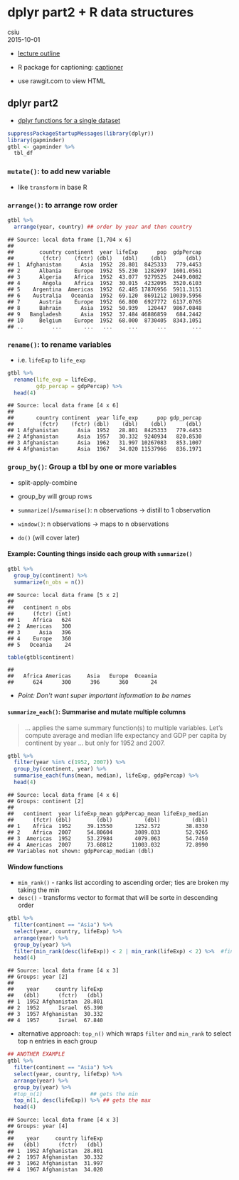 # dplyr part2 + R data structures
csiu  
2015-10-01  

- [lecture outline](http://stat545-ubc.github.io/cm008_dplyr-contd.html)

- R package for captioning: [captioner](https://cran.r-project.org/web/packages/captioner/index.html)
- use rawgit.com to view HTML

## dplyr part2
- [dplyr functions for a single dataset](http://stat545-ubc.github.io/block010_dplyr-end-single-table.html)


```r
suppressPackageStartupMessages(library(dplyr))
library(gapminder)
gtbl <- gapminder %>%
  tbl_df
```

### `mutate()`: to add new variable
- like `transform` in base R

### `arrange()`: to arrange row order

```r
gtbl %>%
  arrange(year, country) ## order by year and then country
```

```
## Source: local data frame [1,704 x 6]
## 
##        country continent  year lifeExp      pop  gdpPercap
##         (fctr)    (fctr) (dbl)   (dbl)    (dbl)      (dbl)
## 1  Afghanistan      Asia  1952  28.801  8425333   779.4453
## 2      Albania    Europe  1952  55.230  1282697  1601.0561
## 3      Algeria    Africa  1952  43.077  9279525  2449.0082
## 4       Angola    Africa  1952  30.015  4232095  3520.6103
## 5    Argentina  Americas  1952  62.485 17876956  5911.3151
## 6    Australia   Oceania  1952  69.120  8691212 10039.5956
## 7      Austria    Europe  1952  66.800  6927772  6137.0765
## 8      Bahrain      Asia  1952  50.939   120447  9867.0848
## 9   Bangladesh      Asia  1952  37.484 46886859   684.2442
## 10     Belgium    Europe  1952  68.000  8730405  8343.1051
## ..         ...       ...   ...     ...      ...        ...
```

### `rename()`: to rename variables 
- i.e. `lifeExp` to `life_exp`

```r
gtbl %>%
  rename(life_exp = lifeExp,
         gdp_percap = gdpPercap) %>% 
  head(4)
```

```
## Source: local data frame [4 x 6]
## 
##       country continent  year life_exp      pop gdp_percap
##        (fctr)    (fctr) (dbl)    (dbl)    (dbl)      (dbl)
## 1 Afghanistan      Asia  1952   28.801  8425333   779.4453
## 2 Afghanistan      Asia  1957   30.332  9240934   820.8530
## 3 Afghanistan      Asia  1962   31.997 10267083   853.1007
## 4 Afghanistan      Asia  1967   34.020 11537966   836.1971
```

### `group_by()`: Group a tbl by one or more variables
- split-apply-combine
- group_by will group rows

- `summarize()`/`summarise()`: n observations -> distill to 1 observation
- `window()`: n observations -> maps to n observations
- `do()` (will cover later)

#### Example: Counting things inside each group with `summarize()`

```r
gtbl %>% 
  group_by(continent) %>% 
  summarize(n_obs = n())
```

```
## Source: local data frame [5 x 2]
## 
##   continent n_obs
##      (fctr) (int)
## 1    Africa   624
## 2  Americas   300
## 3      Asia   396
## 4    Europe   360
## 5   Oceania    24
```

```r
table(gtbl$continent)
```

```
## 
##   Africa Americas     Asia   Europe  Oceania 
##      624      300      396      360       24
```
- _Point: Don't want super important information to be names_

#### `summarize_each()`: Summarise and mutate multiple columns
> ... applies the same summary function(s) to multiple variables. Let’s compute average and median life expectancy and GDP per capita by continent by year … but only for 1952 and 2007.

```r
gtbl %>%
  filter(year %in% c(1952, 2007)) %>%
  group_by(continent, year) %>%
  summarise_each(funs(mean, median), lifeExp, gdpPercap) %>% 
  head(4)
```

```
## Source: local data frame [4 x 6]
## Groups: continent [2]
## 
##   continent  year lifeExp_mean gdpPercap_mean lifeExp_median
##      (fctr) (dbl)        (dbl)          (dbl)          (dbl)
## 1    Africa  1952     39.13550       1252.572        38.8330
## 2    Africa  2007     54.80604       3089.033        52.9265
## 3  Americas  1952     53.27984       4079.063        54.7450
## 4  Americas  2007     73.60812      11003.032        72.8990
## Variables not shown: gdpPercap_median (dbl)
```

#### Window functions
- `min_rank()` - ranks list according to ascending order; ties are broken my taking the min
- `desc()` - transforms vector to format that will be sorte in descending order

```r
gtbl %>%
  filter(continent == "Asia") %>%
  select(year, country, lifeExp) %>%
  arrange(year) %>%
  group_by(year) %>%
  filter(min_rank(desc(lifeExp)) < 2 | min_rank(lifeExp) < 2) %>%  #find min or max
  head(4)
```

```
## Source: local data frame [4 x 3]
## Groups: year [2]
## 
##    year     country lifeExp
##   (dbl)      (fctr)   (dbl)
## 1  1952 Afghanistan  28.801
## 2  1952      Israel  65.390
## 3  1957 Afghanistan  30.332
## 4  1957      Israel  67.840
```
- alternative approach: `top_n()` which wraps `filter` and `min_rank` to select top n entries in each group

```r
## ANOTHER EXAMPLE
gtbl %>%
  filter(continent == "Asia") %>%
  select(year, country, lifeExp) %>%
  arrange(year) %>%
  group_by(year) %>%
  #top_n(1)               ## gets the min
  top_n(1, desc(lifeExp)) %>% ## gets the max
  head(4)
```

```
## Source: local data frame [4 x 3]
## Groups: year [4]
## 
##    year     country lifeExp
##   (dbl)      (fctr)   (dbl)
## 1  1952 Afghanistan  28.801
## 2  1957 Afghanistan  30.332
## 3  1962 Afghanistan  31.997
## 4  1967 Afghanistan  34.020
```
